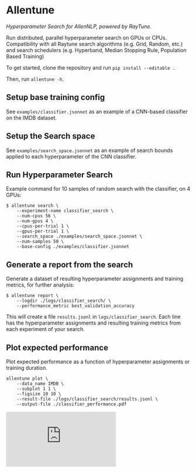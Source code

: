 # Allentune

*Hyperparameter Search for AllenNLP, powered by RayTune.*

Run distributed, parallel hyperparameter search on GPUs or CPUs. Compatibility with all Raytune search algorithms (e.g. Grid, Random, etc.) and search schedulers (e.g. Hyperband, Median Stopping Rule, Population Based Training)

To get started, clone the repository and run `pip install --editable .`

Then, run `allentune -h`.


## Setup base training config

See `examples/classifier.jsonnet` as an example of a CNN-based classifier on the IMDB dataset.

## Setup the Search space

See `examples/search_space.jsonnet` as an example of search bounds applied to each hyperparameter of the CNN classifier.

## Run Hyperparameter Search

Example command for 10 samples of random search with the classifier, on 4 GPUs:

```
$ allentune search \
    --experiment-name classifier_search \
    --num-cpus 56 \
    --num-gpus 4 \
    --cpus-per-trial 1 \
    --gpus-per-trial 1 \
    --search_space ./examples/search_space.jsonnet \
    --num-samples 50 \
    --base-config ./examples/classifier.jsonnet
```

## Generate a report from the search

Generate a dataset of resulting hyperparameter assignments and training metrics, for further analysis:

```
$ allentune report \
    --logdir ./logs/classifier_search/ \
    --performance_metric best_validation_accuracy
```

This will create a file `results.jsonl` in `logs/classifier_search`. Each line has the hyperparameter assignments and resulting training metrics from each experiment of your search.


## Plot expected performance

Plot expected performance as a function of hyperparameter assignments or training duration.

```
allentune plot \
    --data_name IMDB \
    --subplot 1 1 \
    --figsize 10 10 \
    --result-file ./logs/classifier_search/results.jsonl \
    --output-file ./classifier_performance.pdf
```

![classifier performance](http://github.com/allenai/allentune/figs/classifier_performance.pdf)
